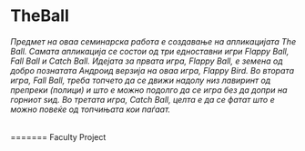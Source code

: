 TheBall
=======

###### Предмет на оваа семинарска работа е создавање на апликацијата The Ball. Самата апликација се состои од три едноставни игри Flappy Ball, Fall Ball и Catch Ball. Идејата за првата игра, Flappy Ball, е земена од  добро познатата Андроид верзија на оваа игра, Flappy Bird. Во втората игра, Fall Ball, треба топчето да се движи надолу низ лавиринт од препреки (полици) и што е можно подолго да се игра без да допри на горниот ѕид. Во третата игра, Catch Ball, целта е да се фатат што е можно повеќе од топчињата кои паѓаат.
=======
Faculty Project
